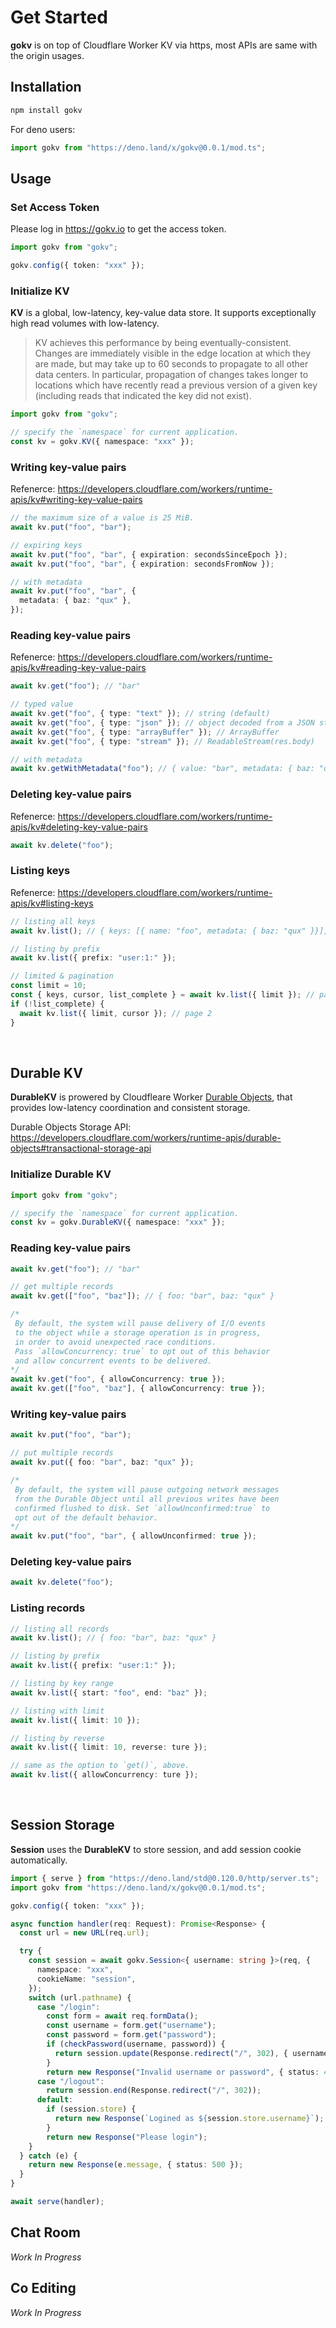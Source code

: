 # Get Started

**gokv** is on top of Cloudflare Worker KV via https, most APIs are same with
the origin usages.

## Installation

```bash
npm install gokv
```

For deno users:

```ts
import gokv from "https://deno.land/x/gokv@0.0.1/mod.ts";
```

## Usage

### Set Access Token

Please log in https://gokv.io to get the access token.

```ts
import gokv from "gokv";

gokv.config({ token: "xxx" });
```

### Initialize KV

**KV** is a global, low-latency, key-value data store. It supports exceptionally
high read volumes with low-latency.

> KV achieves this performance by being eventually-consistent. Changes are
> immediately visible in the edge location at which they are made, but may take
> up to 60 seconds to propagate to all other data centers. In particular,
> propagation of changes takes longer to locations which have recently read a
> previous version of a given key (including reads that indicated the key did
> not exist).

```ts
import gokv from "gokv";

// specify the `namespace` for current application.
const kv = gokv.KV({ namespace: "xxx" });
```

### Writing key-value pairs

Refenerce:
https://developers.cloudflare.com/workers/runtime-apis/kv#writing-key-value-pairs

```ts
// the maximum size of a value is 25 MiB.
await kv.put("foo", "bar");

// ​expiring keys
await kv.put("foo", "bar", { expiration: secondsSinceEpoch });
await kv.put("foo", "bar", { expiration: secondsFromNow });

// with metadata
await kv.put("foo", "bar", {
  metadata: { baz: "qux" },
});
```

### Reading key-value pairs

Refenerce:
https://developers.cloudflare.com/workers/runtime-apis/kv#reading-key-value-pairs

```ts
await kv.get("foo"); // "bar"

// typed value
await kv.get("foo", { type: "text" }); // string (default)
await kv.get("foo", { type: "json" }); // object decoded from a JSON string
await kv.get("foo", { type: "arrayBuffer" }); // ArrayBuffer
await kv.get("foo", { type: "stream" }); // ReadableStream(res.body)

// with metadata
await kv.getWithMetadata("foo"); // { value: "bar", metadata: { baz: "qux" } }
```

### Deleting key-value pairs

Refenerce:
https://developers.cloudflare.com/workers/runtime-apis/kv#deleting-key-value-pairs

```ts
await kv.delete("foo");
```

### Listing keys

Refenerce:
https://developers.cloudflare.com/workers/runtime-apis/kv#listing-keys

```ts
// listing all keys
await kv.list(); // { keys: [{ name: "foo", metadata: { baz: "qux" }}], list_complete: true }

// listing by prefix
await kv.list({ prefix: "user:1:" });

// limited & ​pagination
const limit = 10;
const { keys, cursor, list_complete } = await kv.list({ limit }); // page 1
if (!list_complete) {
  await kv.list({ limit, cursor }); // page 2
}
```

<br>

## Durable KV

**DurableKV** is prowered by Cloudfleare Worker
[Durable Objects](https://developers.cloudflare.com/workers/learning/using-durable-objects),
that provides low-latency coordination and consistent storage.

Durable Objects Storage API:
https://developers.cloudflare.com/workers/runtime-apis/durable-objects#transactional-storage-api

### Initialize Durable KV

```ts
import gokv from "gokv";

// specify the `namespace` for current application.
const kv = gokv.DurableKV({ namespace: "xxx" });
```

### Reading key-value pairs

```ts
await kv.get("foo"); // "bar"

// get multiple records
await kv.get(["foo", "baz"]); // { foo: "bar", baz: "qux" }

/*
 By default, the system will pause delivery of I/O events
 to the object while a storage operation is in progress,
 in order to avoid unexpected race conditions.
 Pass `allowConcurrency: true` to opt out of this behavior
 and allow concurrent events to be delivered.
*/
await kv.get("foo", { allowConcurrency: true });
await kv.get(["foo", "baz"], { allowConcurrency: true });
```

### Writing key-value pairs

```ts
await kv.put("foo", "bar");

// put multiple records
await kv.put({ foo: "bar", baz: "qux" });

/*
 By default, the system will pause outgoing network messages
 from the Durable Object until all previous writes have been
 confirmed flushed to disk. Set `allowUnconfirmed:true` to
 opt out of the default behavior.
*/
await kv.put("foo", "bar", { allowUnconfirmed: true });
```

### Deleting key-value pairs

```ts
await kv.delete("foo");
```

### Listing records

```ts
// listing all records
await kv.list(); // { foo: "bar", baz: "qux" }

// listing by prefix
await kv.list({ prefix: "user:1:" });

// listing by key range
await kv.list({ start: "foo", end: "baz" });

// listing with limit
await kv.list({ limit: 10 });

// listing by reverse
await kv.list({ limit: 10, reverse: ture });

// same as the option to `get()`, above.
await kv.list({ allowConcurrency: ture });
```

<br>

## Session Storage

**Session** uses the **DurableKV** to store session, and add session cookie
automatically.

```ts
import { serve } from "https://deno.land/std@0.120.0/http/server.ts";
import gokv from "https://deno.land/x/gokv@0.0.1/mod.ts";

gokv.config({ token: "xxx" });

async function handler(req: Request): Promise<Response> {
  const url = new URL(req.url);

  try {
    const session = await gokv.Session<{ username: string }>(req, {
      namespace: "xxx",
      cookieName: "session",
    });
    switch (url.pathname) {
      case "/login":
        const form = await req.formData();
        const username = form.get("username");
        const password = form.get("password");
        if (checkPassword(username, password)) {
          return session.update(Response.redirect("/", 302), { username });
        }
        return new Response("Invalid username or password", { status: 400 });
      case "/logout":
        return session.end(Response.redirect("/", 302));
      default:
        if (session.store) {
          return new Response(`Logined as ${session.store.username}`);
        }
        return new Response("Please login");
    }
  } catch (e) {
    return new Response(e.message, { status: 500 });
  }
}

await serve(handler);
```

## Chat Room

_Work In Progress_

## Co Editing

_Work In Progress_
